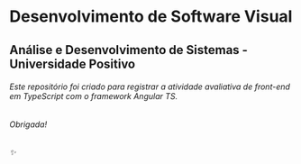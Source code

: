 # Desenvolvimento de Software Visual 
## Análise e Desenvolvimento de Sistemas - Universidade Positivo

###### Este repositório foi criado para registrar a atividade avaliativa de front-end em TypeScript com o framework Angular TS.

###### Obrigada!
###### :sparkles:

